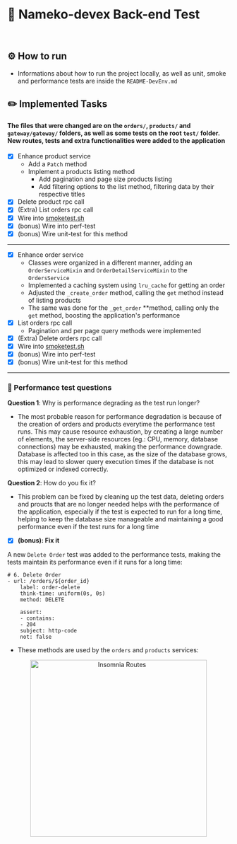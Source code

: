 # 🔖 Nameko-devex Back-end Test

<br>

## ⚙️ How to run

- Informations about how to run the project locally, as well as unit, smoke and performance tests are inside the `README-DevEnv.md`

## ✏️ Implemented Tasks

#### The files that were changed are on the `orders/`, `products/` and `gateway/gateway/` folders, as well as some tests on the root `test/` folder. New routes, tests and extra functionalities were added to the application

- [x]  Enhance product service
    - Add a `Patch` method
    - Implement a products listing method
        - Add pagination and page size products listing
        - Add filtering options to the list method, filtering data by their respective titles
- [x]  Delete product rpc call
- [x]  (Extra) List orders rpc call
- [x]  Wire into [smoketest.sh](http://smoketest.sh/)
- [x]  (bonus) Wire into perf-test
- [x]  (bonus) Wire unit-test for this method

---

- [x]  Enhance order service
    - Classes were organized in a different manner, adding an `OrderServiceMixin` and `OrderDetailServiceMixin` to the `OrdersService`
    - Implemented a caching system using `lru_cache` for getting an order
    - Adjusted the `_create_order` method, calling the `get` method instead of listing products
    - The same was done for the `_get_order` **method, calling only the `get` method, boosting the application's performance
- [x]  List orders rpc call
    - Pagination and per page query methods were implemented
- [x]  (Extra) Delete orders rpc call
- [x]  Wire into [smoketest.sh](http://smoketest.sh/)
- [x]  (bonus) Wire into perf-test
- [x]  (bonus) Wire unit-test for this method

---

### 🧪 Performance test questions

**Question 1**: Why is performance degrading as the test run longer?

- The most probable reason for performance degradation is because of the creation of orders and products everytime the performance test runs. This may cause resource exhaustion, by creating a large number of elements, the server-side resources (eg.: CPU, memory, database connections) may be exhausted, making the performance downgrade. Database is affected too in this case, as the size of the database grows, this may lead to slower query execution times if the database is not optimized or indexed correctly.

**Question 2**: How do you fix it?

- This problem can be fixed by cleaning up the test data, deleting orders and proucts that are no longer needed helps with the performance of the application, especially if the test is expected to run for a long time, helping to keep the database size manageable and maintaining a good performance even if the test runs for a long time
- [x]  **(bonus): Fix it**

 A new `Delete Order` test was added to the performance tests, making the tests maintain its performance even if it runs for a long time:
    
```
# 6. Delete Order
- url: /orders/${order_id}
    label: order-delete
    think-time: uniform(0s, 0s)
    method: DELETE

    assert:
    - contains:
    - 204
    subject: http-code
    not: false
```

- These methods are used by the `orders` and `products` services:

<p align='center'>
    <img src="https://i.imgur.com/CnT9Izw.png" alt="Insomnia Routes" style="height: 400px;"/>
</p>
